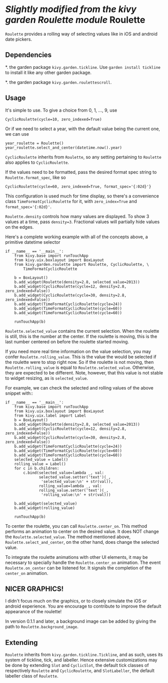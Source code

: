 ***Slightly modified from the kivy garden Roulette module***
Roulette
========

`Roulette` provides a rolling way of selecting values like in iOS
and android date pickers. 

Dependencies
------------

*. the garden package ``kivy.garden.tickline``. Use ``garden install tickline``
    to install it like any other garden package.

*. the garden package ``kivy.garden.roulettescroll``.

Usage
-----

It's simple to use. To give a choice from 0, 1, ..., 9, use

    CyclicRoulette(cycle=10, zero_indexed=True)

Or if we need to select a year, with the default value being the current one,
we can use

    year_roulette = Roulette()
    year_roulette.select_and_center(datetime.now().year)
    
`CyclicRoulette` inherits from `Roulette`, so any setting
pertaining to `Roulette` also applies to `CyclicRoulette`.

If the values need to be formatted, pass the desired format spec string to
`Roulette.format_spec`, like so

    CyclicRoulette(cycle=60, zero_indexed=True, format_spec='{:02d}'}
    
This configuration is used much for time display, so there's a convenience
class `TimeFormatCyclicRoulette` for it, with ``zero_index=True``
and ``format_spec='{:02d}'``. 

`Roulette.density` controls how many values are displayed. To show
3 values at a time, pass ``density=3``. Fractional values will partially
hide values on the edges. 

Here's a complete working example with all of the concepts above, a
primitive datetime selector

    if __name__ == '__main__':
        from kivy.base import runTouchApp
        from kivy.uix.boxlayout import BoxLayout
        from kivy.garden.roulette import Roulette, CyclicRoulette, \
            TimeFormatCyclicRoulette
        
        b = BoxLayout()
        b.add_widget(Roulette(density=2.8, selected_value=2013))
        b.add_widget(CyclicRoulette(cycle=12, density=2.8, zero_indexed=False))
        b.add_widget(CyclicRoulette(cycle=30, density=2.8, zero_indexed=False))
        b.add_widget(TimeFormatCyclicRoulette(cycle=24))
        b.add_widget(TimeFormatCyclicRoulette(cycle=60)) 
        b.add_widget(TimeFormatCyclicRoulette(cycle=60)) 
        
        runTouchApp(b)

`Roulette.selected_value` contains the current selection. When the 
roulette is still, this is the number at the center. If the roulette is
moving, this is the last number centered on before the roulette started 
moving.

If you need more real time information on the value selection, you may
confer `Roulette.rolling_value`. This is the value the would be selected
if the roulette were to stop right now. So if the roulette is not moving,
then `Roulette.rolling_value` is equal to `Roulette.selected_value`.
Otherwise, they are expected to be different. Note, however, that this
value is not stable to widget resizing, as is ``selected_value``. 

For example, we can check the selected and rolling values of the above snippet
with::


	if __name__ == '__main__':
	    from kivy.base import runTouchApp
	    from kivy.uix.boxlayout import BoxLayout
	    from kivy.uix.label import Label
	    b = BoxLayout()
	    b.add_widget(Roulette(density=2.8, selected_value=2013))
	    b.add_widget(CyclicRoulette(cycle=12, density=2.8, zero_indexed=False))
	    b.add_widget(CyclicRoulette(cycle=30, density=2.8, zero_indexed=False))
	    b.add_widget(TimeFormatCyclicRoulette(cycle=24))
	    b.add_widget(TimeFormatCyclicRoulette(cycle=60)) 
	    b.add_widget(TimeFormatCyclicRoulette(cycle=60)) 
	    selected_value = Label()
	    rolling_value = Label()
	    for c in b.children:
	        c.bind(selected_value=lambda _, val:
	               selected_value.setter('text')(_,
	                'selected_value:\n' + str(val)),
	               rolling_value=lambda _, val:
	               rolling_value.setter('text')(_,
	                'rolling_value:\n' + str(val)))
	    
	    b.add_widget(selected_value)
	    b.add_widget(rolling_value)
	    
	    runTouchApp(b)
    
To center the roulette, you can call `Roulette.center_on`. This method
performs an animation to center on the desired value. It does NOT change the
`Roulette.selected_value`. The method mentioned above, 
`Roulette.select_and_center`, on the other hand, does change 
the selected value. 

To integrate the roulette animations with other UI elements, it may be necessary
to specially handle the `Roulette.center_on` animation. The event
`Roulette.on_center` can be listened for. It signals the completion
of the ``center_on`` animation. 

NICER GRAPHICS!
---------------

I didn't focus much on the graphics, or to closely simulate the iOS or android
experience. You are encourage to contribute to improve the default appearance
of the roulette!

In version 0.1.1 and later, a background image can be added by giving the path
to `Roulette.background_image`.

Extending
---------

`Roulette` inherits from `kivy.garden.tickline.Tickline`, and
as such, uses its system of tickline, tick, and labeller. Hence extensive
customizations may be done by extending `Slot` and `CyclicSlot`,
the default tick classes of respectively `Roulette` and 
`CyclicRoulette`, and `SlotLabeller`, the default labeller class 
of `Roulette`.
 
